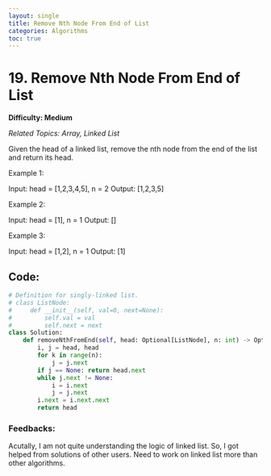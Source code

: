 ```yaml
---
layout: single
title: Remove Nth Node From End of List
categories: Algorithms
toc: true
---
```


# 19. Remove Nth Node From End of List

**Difficulty: Medium**

*Related Topics: Array, Linked List*

Given the head of a linked list, remove the nth node from the end of the list and return its head.

Example 1:

Input: head = [1,2,3,4,5], n = 2
Output: [1,2,3,5]

Example 2:

Input: head = [1], n = 1
Output: []

Example 3:

Input: head = [1,2], n = 1
Output: [1]

## Code:
```python
# Definition for singly-linked list.
# class ListNode:
#     def __init__(self, val=0, next=None):
#         self.val = val
#         self.next = next
class Solution:
    def removeNthFromEnd(self, head: Optional[ListNode], n: int) -> Optional[ListNode]:
        i, j = head, head
        for k in range(n):
            j = j.next
        if j == None: return head.next
        while j.next != None:
            i = i.next
            j = j.next
        i.next = i.next.next
        return head
```
### Feedbacks: 
Acutally, I am not quite understanding the logic of linked list. So, I got helped from solutions of other users. Need to work on linked
list more than other algorithms.